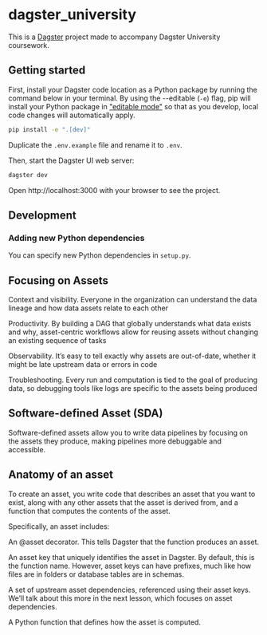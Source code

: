 # dagster_university

This is a [Dagster](https://dagster.io/) project made to accompany Dagster University coursework.

## Getting started

First, install your Dagster code location as a Python package by running the command below in your terminal. By using the --editable (`-e`) flag, pip will install your Python package in ["editable mode"](https://pip.pypa.io/en/latest/topics/local-project-installs/#editable-installs) so that as you develop, local code changes will automatically apply.

```bash
pip install -e ".[dev]"
```

Duplicate the `.env.example` file and rename it to `.env`.

Then, start the Dagster UI web server:

```bash
dagster dev
```

Open http://localhost:3000 with your browser to see the project.

## Development

### Adding new Python dependencies

You can specify new Python dependencies in `setup.py`.

## Focusing on Assets

Context and visibility. Everyone in the organization can understand the data lineage and how data assets relate to each other

Productivity. By building a DAG that globally understands what data exists and why, asset-centric workflows allow for reusing assets without changing an existing sequence of tasks

Observability. It’s easy to tell exactly why assets are out-of-date, whether it might be late upstream data or errors in code

Troubleshooting. Every run and computation is tied to the goal of producing data, so debugging tools like logs are specific to the assets being produced

## Software-defined Asset (SDA)

Software-defined assets allow you to write data pipelines by focusing on the assets they produce, making pipelines more debuggable and accessible.

## Anatomy of an asset

To create an asset, you write code that describes an asset that you want to exist, along with any other assets that the asset is derived from, and a function that computes the contents of the asset.

Specifically, an asset includes:

An @asset decorator. This tells Dagster that the function produces an asset.

An asset key that uniquely identifies the asset in Dagster. By default, this is the function name. However, asset keys can have prefixes, much like how files are in folders or database tables are in schemas.

A set of upstream asset dependencies, referenced using their asset keys. We’ll talk about this more in the next lesson, which focuses on asset dependencies.

A Python function that defines how the asset is computed.